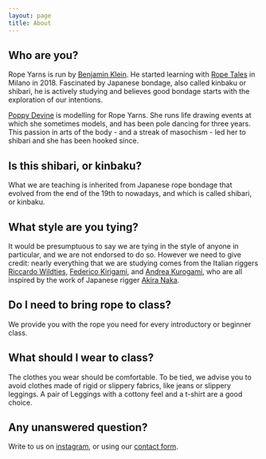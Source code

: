 ```yaml
---
layout: page
title: About
---
```


## Who are you?

Rope Yarns is run by <a href="https://www.instagram.com/rope_yarns/" target="_blank"> Benjamin Klein</a>.
He started learning with <a href="{{ site.ropetales }}" target="_blank">Rope Tales</a> in Milano in 2018. Fascinated by Japanese bondage, also called kinbaku or shibari, he is actively studying and believes good bondage starts with the exploration of our intentions.

<a href="https://www.instagram.com/opium.decay/" target="_blank"> Poppy Devine</a> is modelling for Rope Yarns. She runs life drawing events at which she sometimes models, and has been pole dancing for three years. This passion in arts of the body - and a streak of masochism - led her to shibari and she has been hooked since.

## Is this shibari, or kinbaku?

What we are teaching is inherited from Japanese rope bondage that evolved from the end of the 19th to nowadays, and which is called shibari, or kinbaku.

## What style are you tying?

It would be presumptuous to say we are tying in the style of anyone in particular, and we are not endorsed to do so. However we need to give credit: nearly everything that we are studying comes from the Italian riggers  <a href="{{ site.riccardo-ig }}" target="_blank">Riccardo Wildties</a>, <a href="{{ site.kiri-ig }}" target="_blank">Federico Kirigami</a>, and <a href="{{ site.kuro-ig }}" target="_blank">Andrea Kurogami</a>, who are all inspired by the work of Japanese rigger <a href="{{ site.naka-ig }}" target="_blank">Akira Naka</a>.

## Do I need to bring rope to class?

We provide you with the rope you need for every introductory or beginner class.

## What should I wear to class?

The clothes you wear should be comfortable. To be tied, we advise you to avoid clothes made of rigid or slippery fabrics, like jeans or slippery leggings. A pair of Leggings with a cottony feel and a t-shirt are a good choice.

## Any unanswered question?

Write to us on <a href="https://www.instagram.com/rope_yarns/" target="_blank"> instagram</a>, or using our <a href="/contactform">contact form</a>.